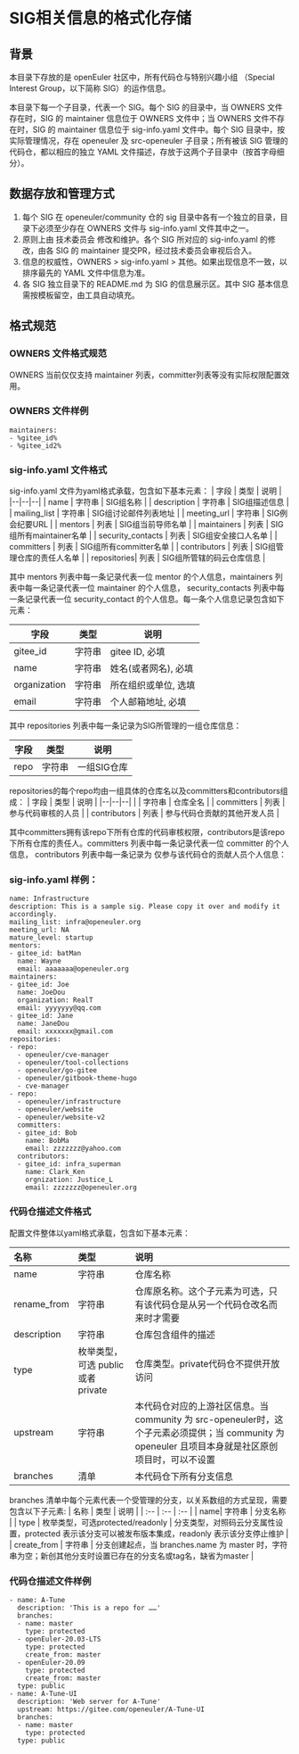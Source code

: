 # SIG相关信息的格式化存储

## 背景

本目录下存放的是 openEuler 社区中，所有代码仓与特别兴趣小组 （Special Interest Group，以下简称 SIG）的运作信息。

本目录下每一个子目录，代表一个 SIG。每个 SIG 的目录中，当 OWNERS 文件存在时，SIG 的 maintainer 信息位于 OWNERS 文件中；当 OWNERS 文件不存在时，SIG 的 maintainer 信息位于 sig-info.yaml 文件中。每个 SIG 目录中，按实际管理情况，存在 openeuler 及 src-openeuler 子目录；所有被该 SIG 管理的代码仓，都以相应的独立 YAML 文件描述，存放于这两个子目录中（按首字母细分）。


## 数据存放和管理方式

1. 每个 SIG 在 openeuler/community 仓的 sig 目录中各有一个独立的目录，目录下必须至少存在 OWNERS 文件与 sig-info.yaml 文件其中之一。
2. 原则上由 技术委员会 修改和维护。各个 SIG 所对应的 sig-info.yaml 的修改，由各 SIG 的 maintainer 提交PR，经过技术委员会审视后合入。
3. 信息的权威性，OWNERS > sig-info.yaml > 其他。如果出现信息不一致，以排序最先的 YAML 文件中信息为准。
4. 各 SIG 独立目录下的 README.md 为 SIG 的信息展示区。其中 SIG 基本信息需按模板留空，由工具自动填充。

## 格式规范

### OWNERS 文件格式规范
OWNERS 当前仅仅支持 maintainer 列表，committer列表等没有实际权限配置效用。

### OWNERS 文件样例
```
maintainers:
- %gitee_id%
- %gitee_id2%
```

###  sig-info.yaml 文件格式

sig-info.yaml 文件为yaml格式承载，包含如下基本元素：
| 字段 | 类型 | 说明 |
|--|--|--|
| name | 字符串 | SIG组名称 |
| description | 字符串 | SIG组描述信息 |
| mailing_list | 字符串 | SIG组讨论邮件列表地址 |
| meeting_url | 字符串 | SIG例会纪要URL |
| mentors | 列表 | SIG组当前导师名单 |
| maintainers | 列表 | SIG组所有maintainer名单 |
| security_contacts | 列表 | SIG组安全接口人名单 |
| committers | 列表 | SIG组所有committer名单 |
| contributors | 列表 | SIG组管理仓库的责任人名单 |
| repositories| 列表 | SIG组所管辖的码云仓库信息 |

其中 mentors 列表中每一条记录代表一位 mentor 的个人信息，maintainers 列表中每一条记录代表一位 maintainer 的个人信息， security_contacts 列表中每一条记录代表一位 security_contact 的个人信息。每一条个人信息记录包含如下元素：

| 字段 | 类型 | 说明 |
|--|--|--|
| gitee_id | 字符串 | gitee ID, 必填 |
| name | 字符串 | 姓名(或者网名), 必填 |
| organization| 字符串 | 所在组织或单位, 选填 |
| email| 字符串 | 个人邮箱地址, 必填 |

其中 repositories 列表中每一条记录为SIG所管理的一组仓库信息：

| 字段 | 类型 |  说明 |
|--|--|--|
| repo | 字符串 | 一组SIG仓库 |


repositories的每个repo均由一组具体的仓库名以及committers和contributors组成：
| 字段 | 类型 |  说明 |
|--|--|--|
|  | 字符串 | 仓库全名 |
| committers | 列表 | 参与代码审核的人员 |
| contributors | 列表 | 参与代码仓贡献的其他开发人员 |

其中committers拥有该repo下所有仓库的代码审核权限，contributors是该repo下所有仓库的责任人。committers 列表中每一条记录代表一位 committer 的个人信息， contributors 列表中每一条记录为 仅参与该代码仓的贡献人员个人信息：

### sig-info.yaml 样例：
```
name: Infrastructure
description: This is a sample sig. Please copy it over and modify it accordingly.
mailing_list: infra@openeuler.org
meeting_url: NA
mature_level: startup
mentors:
- gitee_id: batMan
  name: Wayne
  email: aaaaaaa@openeuler.org
maintainers:
- gitee_id: Joe
  name: JoeDou
  organization: RealT
  email: yyyyyyy@qq.com
- gitee_id: Jane
  name: JaneDou
  email: xxxxxxx@gmail.com
repositories:
- repo: 
  - openeuler/cve-manager
  - openeuler/tool-collections
  - openeuler/go-gitee
  - openeuler/gitbook-theme-hugo
  - cve-manager
- repo: 
  - openeuler/infrastructure
  - openeuler/website
  - openeuler/website-v2
  committers:
  - gitee_id: Bob
    name: BobMa
    email: zzzzzzz@yahoo.com
  contributors:
  - gitee_id: infra_superman
    name: Clark_Ken
    orgnization: Justice_L
    email: zzzzzzz@openeuler.org
```

### 代码仓描述文件格式

配置文件整体以yaml格式承载，包含如下基本元素：

| 名称 | 类型 | 说明 |
| :-- | :-- | :-- |
| name|字符串|仓库名称|
| rename_from|字符串|仓库原名称。这个子元素为可选，只有该代码仓是从另一个代码仓改名而来时才需要|
| description| 字符串 | 仓库包含组件的描述 |
| type|枚举类型，可选 public 或者 private | 仓库类型。private代码仓不提供开放访问|
|upstream|字符串|本代码仓对应的上游社区信息。当 community 为 src-openeuler时，这个子元素必须提供；当 community 为 openeuler 且项目本身就是社区原创项目时，可以不设置|
| branches|清单|本代码仓下所有分支信息|

branches 清单中每个元素代表一个受管理的分支，以关系数组的方式呈现，需要包含以下子元素:
| 名称 | 类型 | 说明 |
| :-- | :-- | :-- |
| name| 字符串 | 分支名称 |
| type | 枚举类型，可选protected/readonly |  分支类型，对照码云分支属性设置，protected 表示该分支可以被发布版本集成，readonly 表示该分支停止维护 |
| create_from | 字符串 | 分支创建起点，当 branches.name 为 master 时，字符串为空；新创其他分支时设置已存在的分支名或tag名，缺省为master |

### 代码仓描述文件样例
```
- name: A-Tune
  description: 'This is a repo for ……'
  branches:
  - name: master
    type: protected
  - openEuler-20.03-LTS
    type: protected
    create_from: master
  - openEuler-20.09
    type: protected
    create_from: master
  type: public
- name: A-Tune-UI
  description: 'Web server for A-Tune'
  upstream: https://gitee.com/openeuler/A-Tune-UI
  branches:
  - name: master
    type: protected
  type: public
```
